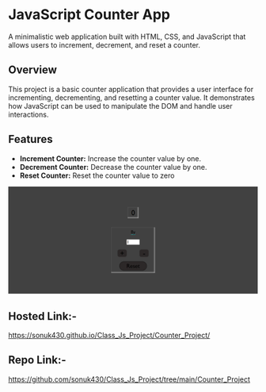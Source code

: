 # JavaScript Counter App

A minimalistic web application built with HTML, CSS, and JavaScript that allows users to increment, decrement, and reset a counter.

## Overview

This project is a basic counter application that provides a user interface for incrementing, decrementing, and resetting a counter value. It demonstrates how JavaScript can be used to manipulate the DOM and handle user interactions.


## Features

- **Increment Counter:** Increase the counter value by one.
- **Decrement Counter:** Decrease the counter value by one.
- **Reset Counter:** Reset the counter value to zero

![Alt text](image.png)

## Hosted Link:-
https://sonuk430.github.io/Class_Js_Project/Counter_Project/
## Repo Link:- 
https://github.com/sonuk430/Class_Js_Project/tree/main/Counter_Project